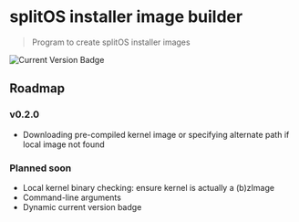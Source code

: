 # splitOS installer image builder
> Program to create splitOS installer images  

![Current Version Badge](https://img.shields.io/badge/current_version-v0.1.0-blue)

## Roadmap
### v0.2.0
- Downloading pre-compiled kernel image or specifying alternate path if local image not found

### Planned soon
- Local kernel binary checking: ensure kernel is actually a (b)zImage
- Command-line arguments
- Dynamic current version badge